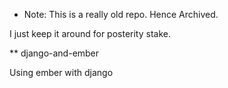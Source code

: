 * Note: This is a really old repo. Hence Archived.

I just keep it around for posterity stake.

** django-and-ember


Using ember with django
